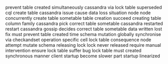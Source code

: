 prevent table created simultaneously cassandra via lock table superseded cql create table cassandra issue cause data loss situation node node concurrently create table sometable table creation succeed creating table column family cassandra pick correct table sometable cassandra restarted restart cassandra gossip decides correct table sometable data written lost fix must prevent table created time schema mutation globally synchronise via checkandset operation specific cell lock table consequence node attempt mutate schema releasing lock lock never released require manual intervention ensure lock table suffer bug lock table must created synchronous manner client startup become slower part startup linearized